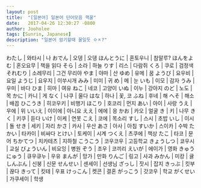 ```yaml
---
layout: post
title:  "[일본어] 일본어 단어모음 핵꿀"
date:   2017-04-26 12:30:27 -0800
author: Jooholee
tags: [Sunrin, Japanese]
description: "일본어 암기할때 꿀일듯 ㅇㅈ?"
---
```


わたし		| 	와타시		|	나
おでん 		|	오뎅		|	오뎅
ほんとうに	|	혼토우니	|	참말루?
ほんをよむ	|	혼오요무	|	책을 읽다
そら 		|	소라		|	하늘
りす 		|	리스		|	다람쥐
くろ 		|	쿠로		|	검정색
それむり 	|	소레무리	|	그건 무리야
やま 		|	야마		|	산
ゆめ 		|	유메		|	꿈
ようび 		|	요우비		|	요일
ようじ 		|	요우지		|	이쑤시개
みみ 		|	미미		|	귀
め 		|	메		|	눈
いも 		|	이모		|	감자
うみ 		|	우미		|	바다
ひま 		|	히마		|	여유
ねこ 		|	네코		|	고양이
いぬ 		|	이누		|	강아지
のど 		|	노도		|	목
かに 		|	카니		|	게
なく 		|	나쿠		|	울다
はな 		|	하나		|	꽃, 코
ふね 		|	후네		|	해
へそ 		|	해소		|	배꼽
ひこうき 		|	히코우키	|	비행기
ほこり 		|	호코리		|	먼지
あい 		|	아이		|	사랑
うえ 		|	우에		|	위
いいえ 		|	이이에		|	아니요
ええ		|	에에		|	응
かお 		|	카오		|	얼굴
き 		|	키		|	나무
きく 		|	키쿠		|	듣다
いけ 		|	이케		|	연못
こえ 		|	코에		|	목소리
すし 		|	스시		|	초밥
いし 		|	이시		|	돌
せき 		|	세키		|	자리
かさ		|	카사		|	우산
あさ 		|	아사		|	아침
すいか 		|	스이카		|	수박
たかい 		|	타카이		|	비싸다
とけい 		|	토케이		|	시계
つくえ 		|	츠쿠에		|	책상
たこ 		|	타코		|	문어
ちかてつ 	|	치카테츠	|	지하철
こうこう 		|	코우코우	|	고등학교
きょうしつ	|	쿄우시		|	교실
びょういん 	|	비요잉		|	병원
ぞう 		|	조우		|	코끼리
えいが 		|	에이가		|	영화
きゅうにゅう	|	큐우큐누	|	우유
まんが 		|	망가		|	만화
りんご		|	링고		|	사과
みかん 		|	미캉		|	귤
しんぶん 	|	신붕		|	신문
せんせい 	|	센세이		|	선생님
ざっし 		|	잣시		|	잡지
きっぶ 		|	킷부		|	끊다
きって		|	킷테		|	우표
けっこん 	|	켓콘		|	결혼
がっこう 		|	갓코우		|	학교
がくせい 	|	가쿠세이	|	학생


[jekyll-docs]: http://joey914.github.io/home
[jekyll-gh]:   https://github.com/joey914/joey914
[jekyll-talk]: https://talk.joey914.com/
